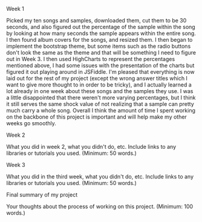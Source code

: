 Week 1

Picked my ten songs and samples, downloaded them, cut them to be 30 seconds, and also figured out the percentage of the sample within the song by looking at how many seconds the sample appears within the entire song. I then found album covers for the songs, and resized them. I then began to implement the bootstrap theme, but some items such as the radio buttons don't look the same as the theme and that will be something I need to figure out in Week 3. I then used HighCharts to represent the percentages mentioned above, I had some issues with the presentation of the charts but figured it out playing around in JSFiddle. I'm pleased that everything is now laid out for the rest of my project (except the wrong answer titles which I want to give more thought to in order to be tricky), and I actually learned a lot already in one week about these songs and the samples they use. I was a little disappointed that there weren't more varying percentages, but I think it still serves the same shock value of not realizing that a sample can pretty much carry a whole song. Overall I think the amount of time I spent working on the backbone of this project is important and will help make my other weeks go smoothly. 

Week 2

What you did in week 2, what you didn't do, etc. Include links to any libraries or tutorials you used. (Minimum: 50 words.)

Week 3

What you did in the third week, what you didn't do, etc. Include links to any libraries or tutorials you used. (Minimum: 50 words.)

Final summary of my project

Your thoughts about the process of working on this project. (Minimum: 100 words.)
